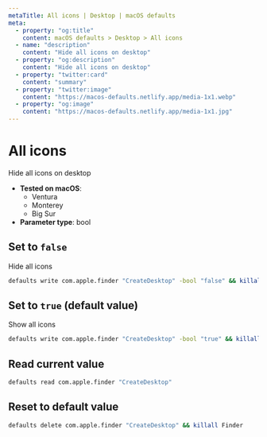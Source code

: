 ```yaml
---
metaTitle: All icons | Desktop | macOS defaults
meta:
  - property: "og:title"
    content: macOS defaults > Desktop > All icons
  - name: "description"
    content: "Hide all icons on desktop"
  - property: "og:description"
    content: "Hide all icons on desktop"
  - property: "twitter:card"
    content: "summary"
  - property: "twitter:image"
    content: "https://macos-defaults.netlify.app/media-1x1.webp"
  - property: "og:image"
    content: "https://macos-defaults.netlify.app/media-1x1.jpg"
---
```

# All icons

Hide all icons on desktop

<!-- break lists -->

- **Tested on macOS**:
  * Ventura
  * Monterey
  * Big Sur
- **Parameter type**: bool

## Set to `false`

Hide all icons

```bash
defaults write com.apple.finder "CreateDesktop" -bool "false" && killall Finder
```

## Set to `true` (default value)

Show all icons

```bash
defaults write com.apple.finder "CreateDesktop" -bool "true" && killall Finder
```

## Read current value
```bash
defaults read com.apple.finder "CreateDesktop"
```

## Reset to default value
```bash
defaults delete com.apple.finder "CreateDesktop" && killall Finder
```
